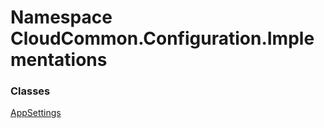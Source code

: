 #  Namespace CloudCommon.Configuration.Implementations

### Classes

 [AppSettings](CloudCommon.Configuration.Implementations.AppSettings.md)

